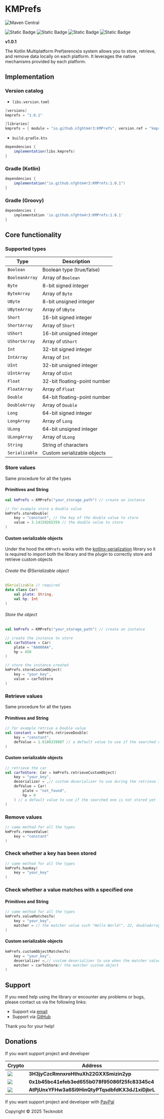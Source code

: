 # KMPrefs

![Maven Central](https://img.shields.io/maven-central/v/io.github.n7ghtm4r3/KMPrefs.svg?label=Maven%20Central)

![Static Badge](https://img.shields.io/badge/android-4280511051?link=https%3A%2F%2Fimg.shields.io%2Fbadge%2Fandroid-4280511051)
![Static Badge](https://img.shields.io/badge/ios-445E91?link=https%3A%2F%2Fimg.shields.io%2Fbadge%2Fandroid-4280511051)
![Static Badge](https://img.shields.io/badge/desktop-006874?link=https%3A%2F%2Fimg.shields.io%2Fbadge%2Fandroid-4280511051)
![Static Badge](https://img.shields.io/badge/wasmjs-834C74?link=https%3A%2F%2Fimg.shields.io%2Fbadge%2Fandroid-4280511051)

**v1.0.1**

The Kotlin Multiplatform Pref(erence)s system allows you to store, retrieve, and remove data locally on each platform.
It leverages the native mechanisms provided by each platform.

## Implementation

### Version catalog

- `libs.version.toml`

```gradle
[versions]
kmprefs = "1.0.1"

[libraries]
kmprefs = { module = "io.github.n7ghtm4r3:KMPrefs", version.ref = "kmprefs" }
```

- `build.gradle.kts`

```gradle
dependencies {
    implementation(libs.kmprefs)
}
```

### Gradle (Kotlin)

```gradle
dependencies {
    implementation("io.github.n7ghtm4r3:KMPrefs:1.0.1")
}
```

### Gradle (Groovy)

```gradle
dependencies {
    implementation 'io.github.n7ghtm4r3:KMPrefs:1.0.1'
}
```

## Core functionality

### Supported types

| **Type**       | **Description**              |
|----------------|------------------------------|
| `Boolean`      | Boolean type (true/false)    |
| `BooleanArray` | Array of `Boolean`           |
| `Byte`         | 8-bit signed integer         |
| `ByteArray`    | Array of `Byte`              |
| `UByte`        | 8-bit unsigned integer       |
| `UByteArray`   | Array of `UByte`             |
| `Short`        | 16-bit signed integer        |
| `ShortArray`   | Array of `Short`             |
| `UShort`       | 16-bit unsigned integer      |
| `UShortArray`  | Array of `UShort`            |
| `Int`          | 32-bit signed integer        |
| `IntArray`     | Array of `Int`               |
| `UInt`         | 32-bit unsigned integer      |
| `UIntArray`    | Array of `UInt`              |
| `Float`        | 32-bit floating-point number |
| `FloatArray`   | Array of `Float`             |
| `Double`       | 64-bit floating-point number |
| `DoubleArray`  | Array of `Double`            |
| `Long`         | 64-bit signed integer        |
| `LongArray`    | Array of `Long`              |
| `ULong`        | 64-bit unsigned integer      |
| `ULongArray`   | Array of `ULong`             |
| `String`       | String of characters         |
| `Serializable` | Custom serializable objects  |


### Store values

Same procedure for all the types

#### Primitives and String

```kotlin
val kmPrefs = KMPrefs("your_storage_path") // create an instance

// for example store a Double value
kmPrefs.storeDouble(
    key = "constant", // the key of the double value to store
    value = 3.14159265359 // the double value to store
)
```

#### Custom serializable objects

Under the hood the `KMPrefs` works with the [kotlinx-serialization](https://github.com/Kotlin/kotlinx.serialization) library
so it is required to import both the library and the plugin to correctly store and retrieve custom objects

<h6>Create the @Serializable object</h6>

```kotlin
@Serializable // required
data class Car(
    val plate: String,
    val hp: Int
)
```

<h6>Store the object</h6>

```kotlin
val kmPrefs = KMPrefs("your_storage_path") // create an instance

// create the instance to store
val carToStore = Car(
    plate = "AA000AA",
    hp = 450
)

// store the instance created
kmPrefs.storeCustomObject(
    key = "your_key",
    value = carToStore
) 
```

### Retrieve values

Same procedure for all the types

#### Primitives and String

```kotlin
// for example retrive a Double value
val constant = kmPrefs.retrieveDouble(
    key = "constant",
    defValue = 1.6180339887 // a default value to use if the searched one is not stored yet
)
```

#### Custom serializable objects

```kotlin
// retrieve the car
val carToStore: Car = kmPrefs.retrieveCustomObject(
    key = "your_key",
    deserializer = ,// custom deserializer to use during the retrieve if the type is not explicit
    defValue = Car(
        plate = "not_found",
        hp = 0
    ) // a default value to use if the searched one is not stored yet
)
```

### Remove values

```kotlin
// same method for all the types
kmPrefs.removeValue(
    key = "constant"
)  
```

### Check whether a key has been stored

```kotlin
// same method for all the types
kmPrefs.hasKey(
    key = "your_key"
)
```

### Check whether a value matches with a specified one

#### Primitives and String

```kotlin
// same method for all the types
kmPrefs.valueMatchesTo(
    key = "your_key",
    matcher = // the matcher value such "Hello World!", 22, doubleArrayOf(8, 1) etc...
)
```

#### Custom serializable objects

```kotlin
kmPrefs.customObjectMatchesTo(
    key = "your_key",
    deserializer =,// custom deserializer to use when the matcher value is null 
    matcher = carToStore// the matcher custom object
)
```

## Support

If you need help using the library or encounter any problems or bugs, please contact us via the
following links:

- Support via <a href="mailto:infotecknobitcompany@gmail.com">email</a>
- Support via <a href="https://github.com/N7ghtm4r3/KMPrefs/issues/new">GitHub</a>

Thank you for your help!

## Donations

If you want support project and developer

| Crypto                                                                                              | Address                                          | Network  |
|-----------------------------------------------------------------------------------------------------|--------------------------------------------------|----------|
| ![](https://img.shields.io/badge/Bitcoin-000000?style=for-the-badge&logo=bitcoin&logoColor=white)   | **3H3jyCzcRmnxroHthuXh22GXXSmizin2yp**           | Bitcoin  |
| ![](https://img.shields.io/badge/Ethereum-3C3C3D?style=for-the-badge&logo=Ethereum&logoColor=white) | **0x1b45bc41efeb3ed655b078f95086f25fc83345c4**   | Ethereum |
| ![](https://img.shields.io/badge/Solana-000?style=for-the-badge&logo=Solana&logoColor=9945FF)       | **AtPjUnxYFHw3a6Si9HinQtyPTqsdbfdKX3dJ1xiDjbrL** | Solana   |

If you want support project and developer
with <a href="https://www.paypal.com/donate/?hosted_button_id=5QMN5UQH7LDT4">PayPal</a>

Copyright © 2025 Tecknobit
